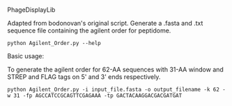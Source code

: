 #
PhageDisplayLib

Adapted from bodonovan's original script.
Generate a .fasta and .txt sequence file containing the agilent order for peptidome.

```
python Agilent_Order.py --help

```


Basic usage:

To generate the agilent order for 62-AA sequences with 31-AA window and STREP and FLAG tags on 5' and 3' ends respectively.

```
python Agilent_Order.py -i input_file.fasta -o output_filename -k 62 -w 31 -fp AGCCATCCGCAGTTCGAGAAA -tp GACTACAAGGACGACGATGAT

```


